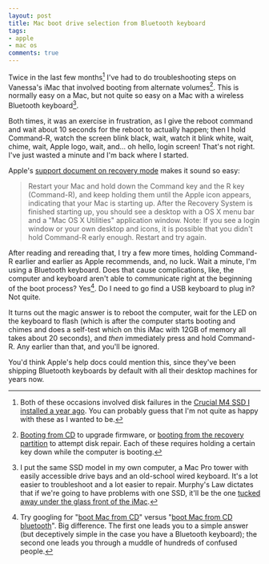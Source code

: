 ```yaml
---
layout: post
title: Mac boot drive selection from Bluetooth keyboard
tags:
- apple
- mac os
comments: true
---
```

Twice in the last few months[^1] I've had to do troubleshooting steps on Vanessa's iMac that involved booting from alternate volumes[^2]. This is normally easy on a Mac, but not quite so easy on a Mac with a wireless Bluetooth keyboard[^3].

Both times, it was an exercise in frustration, as I give the reboot command and wait about 10 seconds for the reboot to actually happen; then I hold Command-R, watch the screen blink black, wait, watch it blink white, wait, chime, wait, Apple logo, wait, and… oh hello, login screen! That's not right. I've just wasted a minute and I'm back where I started.

Apple's [support document on recovery mode](http://support.apple.com/kb/HT4718) makes it sound so easy:

> Restart your Mac and hold down the Command key and the R key (Command-R), and keep holding them until the Apple icon appears, indicating that your Mac is starting up. After the Recovery System is finished starting up, you should see a desktop with a OS X menu bar and a "Mac OS X Utilities" application window. Note: If you see a login window or your own desktop and icons, it is possible that you didn't hold Command-R early enough. Restart and try again. 

After reading and rereading that, I try a few more times, holding Command-R earlier and earlier as Apple recommends, and, no luck. Wait a minute, I'm using a Bluetooth keyboard. Does that cause complications, like, the computer and keyboard aren't able to communicate right at the beginning of the boot process? Yes[^4]. Do I need to go find a USB keyboard to plug in? Not quite.

It turns out the magic answer is to reboot the computer, wait for the LED on the keyboard to flash (which is after the computer starts booting and chimes and does a self-test which on this iMac with 12GB of memory all takes about 20 seconds), and _then_ immediately press and hold Command-R. Any earlier than that, and you'll be ignored.

You'd think Apple's help docs could mention this, since they've been shipping Bluetooth keyboards by default with all their desktop machines for years now.

[^1]: Both of these occasions involved disk failures in the [Crucial M4 SSD I installed a year ago](http://blog.metamatt.com/blog/2012/01/20/nothing-is-as-easy-as-it-should-be-ssd-upgrades/). You can probably guess that I'm not quite as happy with these as I wanted to be.

[^2]: [Booting from CD](http://support.apple.com/kb/HT1533) to upgrade firmware, or [booting from the recovery partition](http://support.apple.com/kb/HT4718) to attempt disk repair. Each of these requires holding a certain key down while the computer is booting.

[^3]: I put the same SSD model in my own computer, a Mac Pro tower with easily accessible drive bays and an old-school wired keyboard. It's a lot easier to troubleshoot and a lot easier to repair. Murphy's Law dictates that if we're going to have problems with one SSD, it'll be the one [tucked away under the glass front of the iMac](http://www.ifixit.com/Guide/iMac+Intel+27-Inch+EMC+2309+and+2374+Hard+Drive+Replacement/1634/1).

[^4]: Try googling for "[boot Mac from CD](https://www.google.com/search?q=boot+mac+from+cd)" versus "[boot Mac from CD bluetooth](https://www.google.com/search?q=boot+mac+from+cd+bluetooth)". Big difference. The first one leads you to a simple answer (but deceptively simple in the case you have a Bluetooth keyboard); the second one leads you through a muddle of hundreds of confused people.
